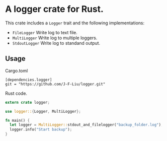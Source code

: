 # A logger crate for Rust.

This crate includes a `Logger` trait and the following implementations:
- `FileLogger`	Write log to text file.
- `MultiLogger`	Write log to multiple loggers.
- `StdoutLogger`	Write log to standand output.

## Usage

Cargo.toml
```
[dependencies.logger]
git = "https://github.com/J-F-Liu/logger.git"
```

Rust code.
```Rust
extern crate logger;

use logger::{Logger, MultiLogger};

fn main() {
  let logger = MultiLogger::stdout_and_filelogger("backup_folder.log");
  logger.info("Start backup");
}
```
